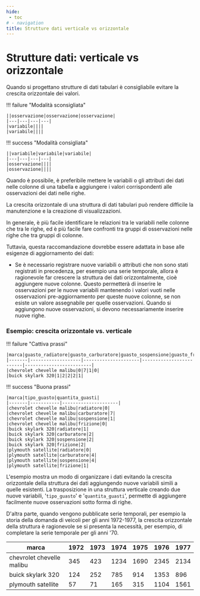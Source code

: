 ```yaml
---
hide:
 - toc
# - navigation
title: Strutture dati verticale vs orizzontale
---
```



# Strutture dati: verticale vs orizzontale
Quando si progettano strutture di dati tabulari è consigliabile evitare la crescita orizzontale dei valori.


!!! failure "Modalità sconsigliata"

    ||osservazione|osservazione|osservazione|
    |---|---|---|---|
    |variabile||||
    |variabile||||

!!! success "Modalità consigliata"

    ||variabile|variabile|variabile|
    |---|---|---|---|
    |osservazione||||
    |osservazione||||



<!-- ![](../../imgs/p04-wrong.png)
![](../../imgs/p04-correct.png) -->

Quando è possibile, è preferibile mettere le variabili o gli attributi dei dati nelle colonne di una tabella e aggiungere i valori corrispondenti alle osservazioni dei dati nelle righe.

La crescita orizzontale di una struttura di dati tabulari può rendere difficile la manutenzione e la creazione di visualizzazioni.

In generale, è più facile identificare le relazioni tra le variabili nelle colonne che tra le righe, ed è più facile fare confronti tra gruppi di osservazioni nelle righe che tra gruppi di colonne.

Tuttavia, questa raccomandazione dovrebbe essere adattata in base alle esigenze di aggiornamento dei dati:

- Se è necessario registrare nuove variabili o attributi che non sono stati registrati in precedenza, per esempio una serie temporale, allora è ragionevole far crescere la struttura dei dati orizzontalmente, cioè aggiungere nuove colonne. Questo permetterà di inserire le osservazioni per le nuove variabili mantenendo i valori vuoti nelle osservazioni pre-aggiornamento per queste nuove colonne, se non esiste un valore assegnabile per quelle osservazioni. Quando si aggiungono nuove osservazioni, si devono necessariamente inserire nuove righe.

### Esempio: crescita orizzontale vs. verticale

!!! failure "Cattiva prassi"

    |marca|guasto_radiatore|guasto_carburatore|guasto_sospensione|guasto_frizione|
    |-------|-------------------|---------------------|-------------------------|-------------------------|
    |chevrolet chevelle malibu|0|7|1|0|
    |buick skylark 320|1|2|2|2|1|


!!! success "Buona prassi"

    |marca|tipo_guasto|quantita_guasti|
    |-------|-----------|---------------------|
    |chevrolet chevelle malibu|radiatore|0|
    |chevrolet chevelle malibu|carburatore|7|
    |chevrolet chevelle malibu|sospensione|1|
    |chevrolet chevelle malibu|frizione|0|
    |buick skylark 320|radiatore|1|
    |buick skylark 320|carburatore|2|
    |buick skylark 320|sospensione|2|
    |buick skylark 320|frizione|2|
    |plymouth satellite|radiatore|0|
    |plymouth satellite|carburatore|4|
    |plymouth satellite|sospensione|4|
    |plymouth satellite|frizione|1|


L'esempio mostra un modo di organizzare i dati evitando la crescita orizzontale della struttura dei dati aggiungendo nuove variabili simili a quelle esistenti. La trasposizione in una struttura verticale creando due nuove variabili, '`tipo_guasto`' e '`quantita_guasti`', permette di aggiungere facilmente nuove osservazioni sotto forma di righe.

D'altra parte, quando vengono pubblicate serie temporali, per esempio la storia della domanda di veicoli per gli anni 1972-1977, la crescita orizzontale della struttura è ragionevole se si presenta la necessità, per esempio, di completare la serie temporale per gli anni '70.

|marca|1972|1973|1974|1975|1976|1977|
|-------|----|----|----|----|----|----|
|chevrolet chevelle malibu|345|423|1234|1690|2345|2134|04|27|
|buick skylark 320|124|252|785|914|1353|896|
|plymouth satellite|57|71|165|315|1104|1561|


